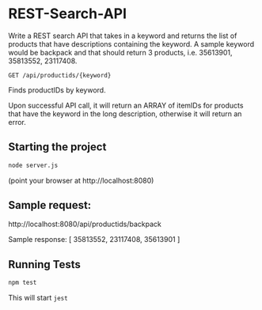 # REST-Search-API

Write a REST search API that takes in a keyword and returns the list of products that have descriptions containing the keyword. A sample keyword would be backpack and that should return 3 products, i.e. 35613901, 35813552, 23117408.

```
GET /api/productids/{keyword}
```

Finds productIDs by keyword.

Upon successful API call, it will return an ARRAY of itemIDs for products that have the keyword in the long description, otherwise it will return an error.

## Starting the project

```bash
node server.js
```

(point your browser at http://localhost:8080)

## Sample request:

http://localhost:8080/api/productids/backpack

Sample response: [ 35813552, 23117408, 35613901 ]

## Running Tests

```bash
npm test
```

This will start `jest`
